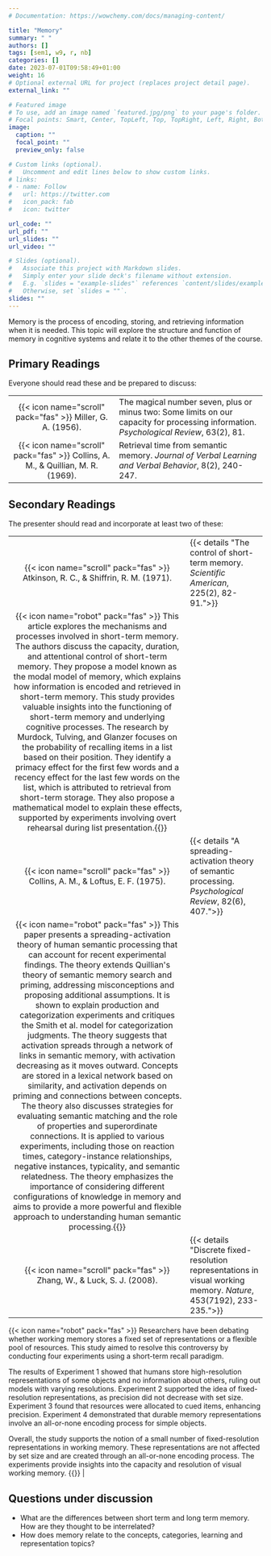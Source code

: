 ```yaml
---
# Documentation: https://wowchemy.com/docs/managing-content/

title: "Memory"
summary: " "
authors: []
tags: [sem1, w9, r, nb]
categories: []
date: 2023-07-01T09:58:49+01:00
weight: 16
# Optional external URL for project (replaces project detail page).
external_link: ""

# Featured image
# To use, add an image named `featured.jpg/png` to your page's folder.
# Focal points: Smart, Center, TopLeft, Top, TopRight, Left, Right, BottomLeft, Bottom, BottomRight.
image:
  caption: ""
  focal_point: ""
  preview_only: false

# Custom links (optional).
#   Uncomment and edit lines below to show custom links.
# links:
# - name: Follow
#   url: https://twitter.com
#   icon_pack: fab
#   icon: twitter

url_code: ""
url_pdf: ""
url_slides: ""
url_video: ""

# Slides (optional).
#   Associate this project with Markdown slides.
#   Simply enter your slide deck's filename without extension.
#   E.g. `slides = "example-slides"` references `content/slides/example-slides.md`.
#   Otherwise, set `slides = ""`.
slides: ""
---
```


Memory is the process of encoding, storing, and retrieving information when it is needed. This topic will explore the structure and function of memory in cognitive systems and relate it to the other themes of the course.

## Primary Readings

Everyone should read these and be prepared to discuss:

|  |  |
|:----:|:-----|
| {{< icon name="scroll" pack="fas" >}} Miller, G. A. (1956). | The magical number seven, plus or minus two: Some limits on our capacity for processing information. *Psychological Review*, 63(2), 81.| <!-- {{< details "">}}{{< icon name="robot" pack="fas" >}} This highly cited article discusses the concept of information capacity and its implications for human cognition. Miller presents experiments on people's ability to assign numbers to stimuli, which test their capacity to transmit information. Miller introduces information theory and discusses the concept of channel capacity, which represents the maximum amount of information that an observer can provide about a stimulus through absolute judgment.{{</details>}}  -->
| {{< icon name="scroll" pack="fas" >}} Collins, A. M., & Quillian, M. R. (1969). | Retrieval time from semantic memory. *Journal of Verbal Learning and Verbal Behavior*, 8(2), 240-247. |
<!-- {{< details "">}}{{< icon name="robot" pack="fas" >}} The researchers, Collins and Quillian, conducted a series of experiments to investigate how people retrieve and process information from semantic memory. They proposed two hypotheses, the "unsuccessful search" hypothesis and the "search and destroy" hypothesis, to explain how individuals make judgments about the truth or falsity of sentences.

The experiments yielded contradictory results to the researchers' initial hypothesis, leading them to develop the "search and destroy" hypothesis. This hypothesis suggests that individuals search for paths that connect the words in a sentence and reject the statement if they are unable to find a path that agrees with it.The researchers also discuss the issue of contradictions and emphasized that determining the falsity of a statement is not a simple process.{{</details>}} -->



## Secondary Readings

The presenter should read and incorporate at least two of these:

| |  |
|:----:|:-----|
| {{< icon name="scroll" pack="fas" >}} Atkinson, R. C., & Shiffrin, R. M. (1971). | {{< details "The control of short-term memory. *Scientific American*, 225(2), 82-91.">}}
{{< icon name="robot" pack="fas" >}} This article explores the mechanisms and processes involved in short-term memory. The authors discuss the capacity, duration, and attentional control of short-term memory. They propose a model known as the modal model of memory, which explains how information is encoded and retrieved in short-term memory. This study provides valuable insights into the functioning of short-term memory and underlying cognitive processes. The research by Murdock, Tulving, and Glanzer focuses on the probability of recalling items in a list based on their position. They identify a primacy effect for the first few words and a recency effect for the last few words on the list, which is attributed to retrieval from short-term storage. They also propose a mathematical model to explain these effects, supported by experiments involving overt rehearsal during list presentation.{{</details>}} |
| {{< icon name="scroll" pack="fas" >}} Collins, A. M., & Loftus, E. F. (1975). | {{< details "A spreading-activation theory of semantic processing. *Psychological Review*, 82(6), 407.">}}
{{< icon name="robot" pack="fas" >}} This paper presents a spreading-activation theory of human semantic processing that can account for recent experimental findings. The theory extends Quillian's theory of semantic memory search and priming, addressing misconceptions and proposing additional assumptions. It is shown to explain production and categorization experiments and critiques the Smith et al. model for categorization judgments. The theory suggests that activation spreads through a network of links in semantic memory, with activation decreasing as it moves outward. Concepts are stored in a lexical network based on similarity, and activation depends on priming and connections between concepts. The theory also discusses strategies for evaluating semantic matching and the role of properties and superordinate connections. It is applied to various experiments, including those on reaction times, category-instance relationships, negative instances, typicality, and semantic relatedness. The theory emphasizes the importance of considering different configurations of knowledge in memory and aims to provide a more powerful and flexible approach to understanding human semantic processing.{{</details>}} |
| {{< icon name="scroll" pack="fas" >}} Zhang, W., & Luck, S. J. (2008). | {{< details "Discrete fixed-resolution representations in visual working memory. *Nature*, 453(7192), 233-235.">}}
{{< icon name="robot" pack="fas" >}} Researchers have been debating whether working memory stores a fixed set of representations or a flexible pool of resources. This study aimed to resolve this controversy by conducting four experiments using a short-term recall paradigm.

The results of Experiment 1 showed that humans store high-resolution representations of some objects and no information about others, ruling out models with varying resolutions. Experiment 2 supported the idea of fixed-resolution representations, as precision did not decrease with set size. Experiment 3 found that resources were allocated to cued items, enhancing precision. Experiment 4 demonstrated that durable memory representations involve an all-or-none encoding process for simple objects.

Overall, the study supports the notion of a small number of fixed-resolution representations in working memory. These representations are not affected by set size and are created through an all-or-none encoding process. The experiments provide insights into the capacity and resolution of visual working memory.
{{</details>}} |



## Questions under discussion

- What are the differences between short term and long term memory. How are they thought to be interrelated?
- How does memory relate to the concepts, categories, learning and representation topics?
